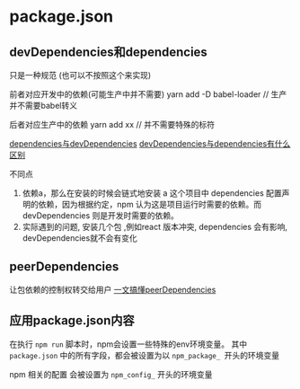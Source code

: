 # package.json

## devDependencies和dependencies

只是一种规范 (也可以不按照这个来实现)

前者对应开发中的依赖(可能生产中并不需要)  yarn add -D babel-loader // 生产并不需要babel转义

后者对应生产中的依赖 yarn add xx // 并不需要特殊的标符

[dependencies与devDependencies](https://www.zhihu.com/question/310545060)
[devDependencies与dependencies有什么区别](https://www.yuque.com/docs/share/963e29e1-3314-453f-b417-d8ce543b78cc)

不同点

1. 依赖a，那么在安装的时候会链式地安装 a 这个项目中 dependencies 配置声明的依赖，因为根据约定，npm 认为这是项目运行时需要的依赖。而 devDependencies 则是开发时需要的依赖。
2. 实际遇到的问题, 安装几个包 ,例如react 版本冲突, dependencies 会有影响, devDependencies就不会有变化
## peerDependencies

让包依赖的控制权转交给用户
[一文搞懂peerDependencies](https://segmentfault.com/a/1190000022435060)
[](https://juejin.cn/post/6844903870578032647#heading-8)

## 应用package.json内容

在执行 `npm run` 脚本时，npm会设置一些特殊的env环境变量。
其中 `package.json` 中的所有字段，都会被设置为以 `npm_package_ `开头的环境变量

npm 相关的配置 会被设置为 `npm_config_` 开头的环境变量
